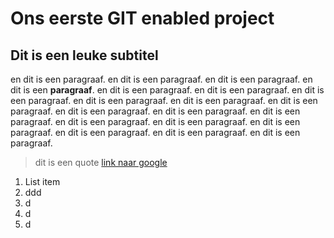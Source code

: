 # Ons eerste GIT enabled project

## Dit is een leuke subtitel

en dit is een paragraaf. en dit is een paragraaf. en dit is een paragraaf. en dit is een **paragraaf**. en dit is een paragraaf. en dit is een paragraaf. en dit is een paragraaf. en dit is een paragraaf. en dit is een paragraaf. en dit is een paragraaf. en dit is een paragraaf. en dit is een paragraaf. en dit is een paragraaf. en dit is een paragraaf. en dit is een paragraaf. en dit is een paragraaf. en dit is een paragraaf. en dit is een paragraaf. en dit is een paragraaf.

> dit is een quote
> [link naar google](https://www.google.be)

1.  List item
2.  ddd
3.  d
4.  d
5.  d
